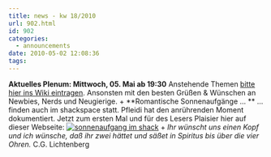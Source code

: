 ```yaml
---
title: news - kw 18/2010
url: 902.html
id: 902
categories:
  - announcements
date: 2010-05-02 12:08:36
tags:
---
```


**Aktuelles Plenum: Mittwoch, 05\. Mai ab 19:30**
Anstehende Themen [bitte hier ins Wiki eintragen](https://blog.shackspace.de/wiki/doku.php?id=plenum100505). Ansonsten mit den besten Grüßen & Wünschen an Newbies, Nerds und Neugierige.
+
**Romantische Sonnenaufgänge ... **
... finden auch im shackspace statt. Pfleidi hat den anrührenden Moment dokumentiert. Jetzt zum ersten Mal  und für des Lesers Plaisier hier auf dieser Webseite:
[![](https://blog.shackspace.de/wp-content/uploads/2010/05/sonnenaufgang-im-shack-300x225.jpg "sonnenaufgang im shack")](https://blog.shackspace.de/wp-content/uploads/2010/05/sonnenaufgang-im-shack.jpeg)
+
_Ihr wünscht uns einen Kopf und ich wünsche, daß ihr zwei hättet und säßet in Spiritus bis über die vier Ohren._
C.G. Lichtenberg